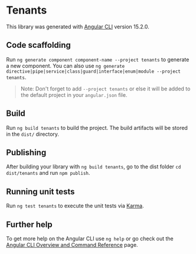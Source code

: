 # Tenants

This library was generated with [Angular CLI](https://github.com/angular/angular-cli) version 15.2.0.

## Code scaffolding

Run `ng generate component component-name --project tenants` to generate a new component. You can also use `ng generate directive|pipe|service|class|guard|interface|enum|module --project tenants`.
> Note: Don't forget to add `--project tenants` or else it will be added to the default project in your `angular.json` file. 

## Build

Run `ng build tenants` to build the project. The build artifacts will be stored in the `dist/` directory.

## Publishing

After building your library with `ng build tenants`, go to the dist folder `cd dist/tenants` and run `npm publish`.

## Running unit tests

Run `ng test tenants` to execute the unit tests via [Karma](https://karma-runner.github.io).

## Further help

To get more help on the Angular CLI use `ng help` or go check out the [Angular CLI Overview and Command Reference](https://angular.io/cli) page.

